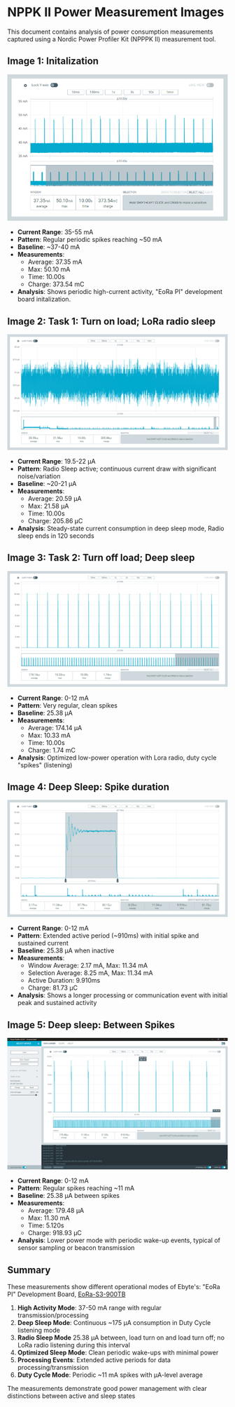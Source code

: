 # **NPPK II Power Measurement Images**

This document contains analysis of power consumption measurements captured using a Nordic Power Profiler Kit (NPPPK II) measurement tool.

## **Image 1:  Initalization**

![System init](image1.png)

* **Current Range**: 35-55 mA  
* **Pattern**: Regular periodic spikes reaching ~50 mA  
* **Baseline**: ~37-40 mA  
* **Measurements**:  
  * Average: 37.35 mA  
  * Max: 50.10 mA  
  * Time: 10.00s  
  * Charge: 373.54 mC  
* **Analysis**: Shows periodic high-current activity, "EoRa PI" development board initalization.

## **Image 2: Task 1:  Turn on load; LoRa radio sleep**

![Radio sleep function called](image2.png)

* **Current Range**: 19.5-22 µA  
* **Pattern**: Radio Sleep  active; continuous current draw with significant noise/variation  
* **Baseline**: ~20-21 µA  
* **Measurements**:  
  * Average: 20.59 µA  
  * Max: 21.58 µA  
  * Time: 10.00s  
  * Charge: 205.86 µC  
* **Analysis**: Steady-state current consumption in deep sleep mode, Radio sleep ends in 120 seconds

## **Image 3: Task 2:  Turn off load; Deep sleep**

![Deep Sleep](image3.png)

* **Current Range**: 0-12 mA  
* **Pattern**: Very regular, clean spikes  
* **Baseline**: 25.38 µA  
* **Measurements**:  
  * Average: 174.14 µA  
  * Max: 10.33 mA  
  * Time: 10.00s  
  * Charge: 1.74 mC  
* **Analysis**: Optimized low-power operation with Lora radio, duty cycle "spikes" (listening)

## **Image 4: Deep Sleep: Spike duration**

![Deep Sleep - Spike duration](image4.png)

* **Current Range**: 0-12 mA  
* **Pattern**: Extended active period (~910ms) with initial spike and sustained current  
* **Baseline**: 25.38 µA when inactive  
* **Measurements**:  
  * Window Average: 2.17 mA, Max: 11.34 mA  
  * Selection Average: 8.25 mA, Max: 11.34 mA  
  * Active Duration: 9.910ms  
  * Charge: 81.73 µC  
* **Analysis**: Shows a longer processing or communication event with initial peak and sustained activity

## **Image 5: Deep sleep:  Between Spikes**

![Deep Sleep - Between spikes](image5.png)

* **Current Range**: 0-12 mA  
* **Pattern**: Regular spikes reaching ~11 mA  
* **Baseline**: 25.38 µA between spikes  
* **Measurements**:  
  * Average: 179.48 µA  
  * Max: 11.30 mA  
  * Time: 5.120s  
  * Charge: 918.93 µC  
* **Analysis**: Lower power mode with periodic wake-up events, typical of sensor sampling or beacon transmission

## **Summary**

These measurements show different operational modes of Ebyte's:  "EoRa PI" Development Board, [EoRa-S3-900TB]([url](https://ebyteiot.com/products/ebyte-oem-odm-eora-s3-900tb-22dbm-7km-mini-low-power-and-long-distance-sx1262-rf-module-lora-module-915mhz?_pos=2&_sid=f499d7703&_ss=r))

1. **High Activity Mode**: 37-50 mA range with regular transmission/processing  
2. **Deep Sleep Mode**: Continuous ~175 µA consumption in Duty Cycle listening mode
3. **Radio Sleep Mode** 25.38 µA between, load turn on and load turn off; no LoRa radio listening during this interval
4. **Optimized Sleep Mode**: Clean periodic wake-ups with minimal power  
5. **Processing Events**: Extended active periods for data processing/transmission  
6. **Duty Cycle Mode**: Periodic ~11 mA spikes with µA-level average

The measurements demonstrate good power management with clear distinctions between active and sleep states
